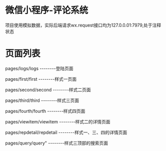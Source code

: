 # 微信小程序-评论系统
项目使用模拟数据，实际后端请求wx.request接口均为127.0.0.01:7979,处于注释状态

# 页面列表
pages/logs/logs                 --------登陆页面

pages/first/first               --------样式一页面

pages/second/second             --------样式二页面

pages/third/third               --------样式三页面

pages/fourth/fourth             --------样式四页面

pages/viewitem/viewitem         --------样式二的详情页面

pages/repdetail/repdetail       --------样式一、三、四的详情页面

pages/query/query"              --------样式三顶部的搜索页面 